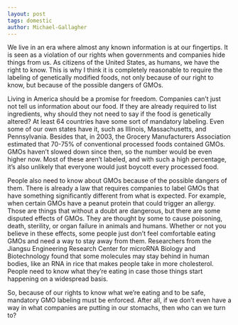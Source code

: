 ```yaml
---
layout: post
tags: domestic
author: Michael-Gallagher
---
```

We live in an era where almost any known information is at our fingertips.  It is seen as a violation of our rights when governments and companies hide things from us.  As citizens of the United States, as humans, we have the right to know.  This is why I think it is completely reasonable to require the labeling of genetically modified foods, not only because of our right to know, but because of the possible dangers of GMOs.

Living in America should be a promise for freedom.  Companies can’t just not tell us information about our food.  If they are already required to list ingredients, why should they not need to say if the food is genetically altered?  At least 64 countries have some sort of mandatory labeling.  Even some of our own states have it, such as Illinois, Massachusetts, and Pennsylvania.  Besides that, in 2003, the Grocery Manufacturers Association estimated that 70-75% of conventional processed foods contained GMOs.  GMOs haven’t slowed down since then, so the number would be even higher now.  Most of these aren’t labeled, and with such a high percentage, it’s also unlikely that everyone would just boycott every processed food.

People also need to know about GMOs because of the possible dangers of them.  There is already a law that requires companies to label GMOs that have something significantly different from what is expected.  For example, when certain GMOs have a peanut protein that could trigger an allergy.  Those are things that without a doubt are dangerous, but there are some disputed effects of GMOs.  They are thought by some to cause poisoning, death, sterility, or organ failure in animals and humans.  Whether or not you believe in these effects, some people just don’t feel comfortable eating GMOs and need a way to stay away from them.  Researchers from the Jiangsu Engineering Research Center for microRNA Biology and Biotechnology found that some molecules may stay behind in human bodies, like an RNA in rice that makes people take in more cholesterol.  People need to know what they’re eating in case those things start happening on a widespread basis.

So, because of our rights to know what we’re eating and to be safe, mandatory GMO labeling must be enforced.  After all, if we don’t even have a way in what companies are putting in our stomachs, then who can we turn to?


